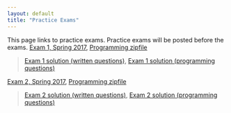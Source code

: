 ```yaml
---
layout: default
title: "Practice Exams"
---
```




This page links to practice exams. Practice exams will be posted before the exams.
[Exam 1, Spring 2017](cs101-spring2017-exam01.pdf), [Programming zipfile](CS101_Exam01.zip)

> [Exam 1 solution (written questions)](cs101-spring2017-exam01-solution.pdf), [Exam 1 solution (programming questions)](CS101_Exam01_Solution.zip)

[Exam 2, Spring 2017](cs101-spring2017-exam02.pdf), [Programming zipfile](CS101_Exam02.zip)

> [Exam 2 solution (written questions)](cs101-spring2017-exam02-solution.pdf), [Exam 2 solution (programming questions)](CS101_Exam02_Solution.zip)


<!--




[Exam 3, Spring 2017](cs101-spring2017-exam03.pdf), [Programming zipfile](CS101_Exam03.zip)
> [Exam 3 solution (written questions)](cs101-spring2017-exam03-solution.pdf) , [Exam 3 solution (programming questions)](CS101_Exam03_Solution.zip)





[Exam 4, Spring 2017](cs101-spring2017-exam04.pdf), [Programming zipfile](CS101_Exam04.zip)

> [Exam 4 solution (written questions)](cs101-spring2017-exam04-solution.pdf), [Exam 4 solution (programming questions)](CS101_Exam04_Solution.zip)

-->